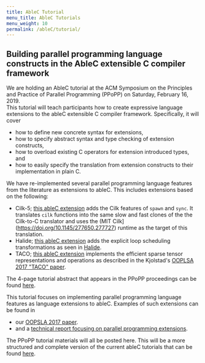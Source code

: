 ```yaml
---
title: AbleC Tutorial
menu_title: AbleC Tutorials
menu_weight: 10
permalink: /ableC/tutorial/
---
```


## Building parallel programming language constructs in the AbleC extensible C compiler framework

We are holding an AbleC tutorial at the ACM Symposium on the
Principles and Practice of Parallel Programming (PPoPP) on Saturday, February
16, 2019.  
This tutorial will teach participants how to create
expressive language extensions to the ableC extensible C compiler
framework. Specifically, it will cover
- how to define new concrete syntax for extensions,
- how to specify abstract syntax and type checking of extension constructs,
- how to overload existing C operators for extension introduced types, and
- how to easily specify the translation from extension constructs to their implementation in plain C.

We have re-implemented several parallel programming language features
from the literature as extensions to ableC.  This includes extensions
based on the following:
- Cilk-5; [this ableC
  extension](https://github.com/melt-umn/ableC-cilk) adds the Cilk
  features of ``spawn`` and ``sync``.  It translates ``cilk``
  functions into the same slow and fast clones of the the Cilk-to-C
  translator and uses the (MIT
  Cilk](https://doi.org/10.1145/277650.277727) runtime as the target
  of this translation. 
- Halide; [this ableC
  extension](https://github.com/melt-umn/ableC-halide) adds the
  explicit loop scheduling transformations as seen in
  [Halide](http://halide-lang.org/). 
- TACO; [this ableC
  extension](https://github.com/melt-umn/ableC-tensor-algebra)
  implements the efficient sparse tensor representations and
  operations as described in the Kjolstad's [OOPLSA 2017 "TACO"
  paper](https://doi.org/10.1145/3133901). 


The 4-page tutorial abstract that appears in the PPoPP proceedings can
be found [here](https://www-users.cs.umn.edu/~evw/pubs/carlson19ppopp/).

This tutorial focuses on implementing parallel programming language
features as language extensions to ableC.  Examples of such extensions
can be found in
- our [OOPSLA 2017 paper](https://www-users.cs.umn.edu/~evw/pubs/kaminski17oopsla/).
- and a [technical report focusing on parallel programming extensions](https://www.cs.umn.edu/research/technical_reports/view/19-001).

The PPoPP tutorial materials will all be posted here.  This will be a
more structured and complete version of the current ableC tutorials
that can be found [here](https://github.com/melt-umn/ableC/tree/develop/tutorials).
